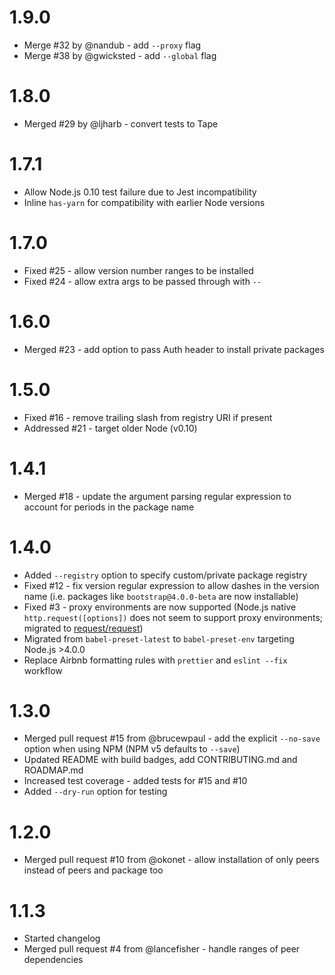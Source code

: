 # 1.9.0

- Merge #32 by @nandub - add `--proxy` flag
- Merge #38 by @gwicksted - add `--global` flag

# 1.8.0

- Merged #29 by @ljharb - convert tests to Tape

# 1.7.1

- Allow Node.js 0.10 test failure due to Jest incompatibility
- Inline `has-yarn` for compatibility with earlier Node versions

# 1.7.0

- Fixed #25 - allow version number ranges to be installed
- Fixed #24 - allow extra args to be passed through with `--`

# 1.6.0

- Merged #23 - add option to pass Auth header to install private packages

# 1.5.0

- Fixed #16 - remove trailing slash from registry URI if present
- Addressed #21 - target older Node (v0.10)

# 1.4.1

- Merged #18 - update the argument parsing regular expression to account for periods in the package name

# 1.4.0

- Added `--registry` option to specify custom/private package registry
- Fixed #12 - fix version regular expression to allow dashes in the version name (i.e. packages like `bootstrap@4.0.0-beta` are now installable)
- Fixed #3 - proxy environments are now supported (Node.js native `http.request([options])` does not seem to support proxy environments; migrated to [request/request](https://github.com/request/request))
- Migrated from `babel-preset-latest` to `babel-preset-env` targeting Node.js >4.0.0
- Replace Airbnb formatting rules with `prettier` and `eslint --fix` workflow

# 1.3.0

- Merged pull request #15 from @brucewpaul - add the explicit `--no-save` option when using NPM (NPM v5 defaults to `--save`)
- Updated README with build badges, add CONTRIBUTING.md and ROADMAP.md
- Increased test coverage - added tests for #15 and #10
- Added `--dry-run` option for testing

# 1.2.0

- Merged pull request #10 from @okonet - allow installation of only peers instead of peers and package too

# 1.1.3

- Started changelog
- Merged pull request #4 from @lancefisher - handle ranges of peer dependencies
